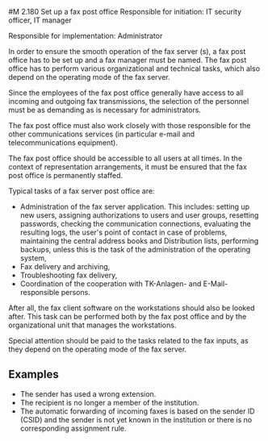 #M 2.180 Set up a fax post office
Responsible for initiation: IT security officer, IT manager

Responsible for implementation: Administrator

In order to ensure the smooth operation of the fax server (s), a fax post office has to be set up and a fax manager must be named. The fax post office has to perform various organizational and technical tasks, which also depend on the operating mode of the fax server.

Since the employees of the fax post office generally have access to all incoming and outgoing fax transmissions, the selection of the personnel must be as demanding as is necessary for administrators.

The fax post office must also work closely with those responsible for the other communications services (in particular e-mail and telecommunications equipment).

The fax post office should be accessible to all users at all times. In the context of representation arrangements, it must be ensured that the fax post office is permanently staffed.

Typical tasks of a fax server post office are:

* Administration of the fax server application. This includes: setting up new users, assigning authorizations to users and user groups, resetting passwords, checking the communication connections, evaluating the resulting logs, the user's point of contact in case of problems, maintaining the central address books and Distribution lists, performing backups, unless this is the task of the administration of the operating system,
* Fax delivery and archiving,
* Troubleshooting fax delivery,
* Coordination of the cooperation with TK-Anlagen- and E-Mail-responsible persons.


After all, the fax client software on the workstations should also be looked after. This task can be performed both by the fax post office and by the organizational unit that manages the workstations.

Special attention should be paid to the tasks related to the fax inputs, as they depend on the operating mode of the fax server.



## Examples 
* The sender has used a wrong extension.
* The recipient is no longer a member of the institution.
* The automatic forwarding of incoming faxes is based on the sender ID (CSID) and the sender is not yet known in the institution or there is no corresponding assignment rule.




